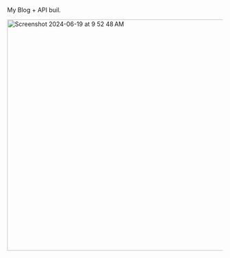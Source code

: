 My Blog + API buil. 

<img width="539" alt="Screenshot 2024-06-19 at 9 52 48 AM" src="https://github.com/stvnplm8/Blog/assets/141971217/a9a6bba1-3743-4e77-9854-4942b3e11731">
